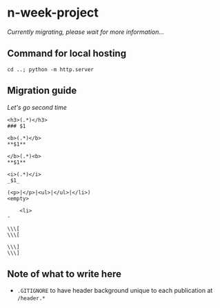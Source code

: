 # n-week-project
*Currently migrating, please wait for more information...*

## Command for local hosting
```batch
cd ..; python -m http.server
```

## Migration guide
_Let's go second time_

```
<h3>(.*)</h3>
### $1

<b>(.*)</b>
**$1**

</b>(.*)<b>
**$1**

<i>(.*)</i>
_$1_

(<p>|</p>|<ul>|</ul>|</li>)
<empty>

    <li>
-

\\\[
\\\[

\\\]
\\\]
```

## Note of what to write here
- `.GITIGNORE` to have header background unique to each publication at `/header.*`
